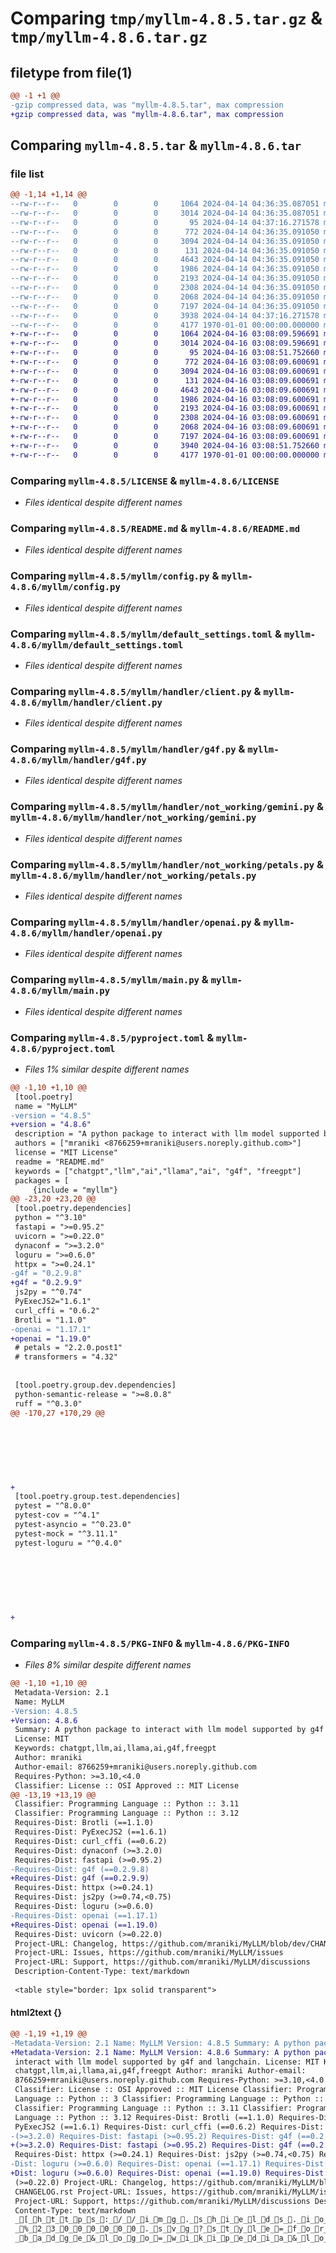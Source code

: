 # Comparing `tmp/myllm-4.8.5.tar.gz` & `tmp/myllm-4.8.6.tar.gz`

## filetype from file(1)

```diff
@@ -1 +1 @@
-gzip compressed data, was "myllm-4.8.5.tar", max compression
+gzip compressed data, was "myllm-4.8.6.tar", max compression
```

## Comparing `myllm-4.8.5.tar` & `myllm-4.8.6.tar`

### file list

```diff
@@ -1,14 +1,14 @@
--rw-r--r--   0        0        0     1064 2024-04-14 04:36:35.087051 myllm-4.8.5/LICENSE
--rw-r--r--   0        0        0     3014 2024-04-14 04:36:35.087051 myllm-4.8.5/README.md
--rw-r--r--   0        0        0       95 2024-04-14 04:37:16.271578 myllm-4.8.5/myllm/__init__.py
--rw-r--r--   0        0        0      772 2024-04-14 04:36:35.091050 myllm-4.8.5/myllm/config.py
--rw-r--r--   0        0        0     3094 2024-04-14 04:36:35.091050 myllm-4.8.5/myllm/default_settings.toml
--rw-r--r--   0        0        0      131 2024-04-14 04:36:35.091050 myllm-4.8.5/myllm/handler/__init__.py
--rw-r--r--   0        0        0     4643 2024-04-14 04:36:35.091050 myllm-4.8.5/myllm/handler/client.py
--rw-r--r--   0        0        0     1986 2024-04-14 04:36:35.091050 myllm-4.8.5/myllm/handler/g4f.py
--rw-r--r--   0        0        0     2193 2024-04-14 04:36:35.091050 myllm-4.8.5/myllm/handler/not_working/gemini.py
--rw-r--r--   0        0        0     2308 2024-04-14 04:36:35.091050 myllm-4.8.5/myllm/handler/not_working/petals.py
--rw-r--r--   0        0        0     2068 2024-04-14 04:36:35.091050 myllm-4.8.5/myllm/handler/openai.py
--rw-r--r--   0        0        0     7197 2024-04-14 04:36:35.091050 myllm-4.8.5/myllm/main.py
--rw-r--r--   0        0        0     3938 2024-04-14 04:37:16.271578 myllm-4.8.5/pyproject.toml
--rw-r--r--   0        0        0     4177 1970-01-01 00:00:00.000000 myllm-4.8.5/PKG-INFO
+-rw-r--r--   0        0        0     1064 2024-04-16 03:08:09.596691 myllm-4.8.6/LICENSE
+-rw-r--r--   0        0        0     3014 2024-04-16 03:08:09.596691 myllm-4.8.6/README.md
+-rw-r--r--   0        0        0       95 2024-04-16 03:08:51.752660 myllm-4.8.6/myllm/__init__.py
+-rw-r--r--   0        0        0      772 2024-04-16 03:08:09.600691 myllm-4.8.6/myllm/config.py
+-rw-r--r--   0        0        0     3094 2024-04-16 03:08:09.600691 myllm-4.8.6/myllm/default_settings.toml
+-rw-r--r--   0        0        0      131 2024-04-16 03:08:09.600691 myllm-4.8.6/myllm/handler/__init__.py
+-rw-r--r--   0        0        0     4643 2024-04-16 03:08:09.600691 myllm-4.8.6/myllm/handler/client.py
+-rw-r--r--   0        0        0     1986 2024-04-16 03:08:09.600691 myllm-4.8.6/myllm/handler/g4f.py
+-rw-r--r--   0        0        0     2193 2024-04-16 03:08:09.600691 myllm-4.8.6/myllm/handler/not_working/gemini.py
+-rw-r--r--   0        0        0     2308 2024-04-16 03:08:09.600691 myllm-4.8.6/myllm/handler/not_working/petals.py
+-rw-r--r--   0        0        0     2068 2024-04-16 03:08:09.600691 myllm-4.8.6/myllm/handler/openai.py
+-rw-r--r--   0        0        0     7197 2024-04-16 03:08:09.600691 myllm-4.8.6/myllm/main.py
+-rw-r--r--   0        0        0     3940 2024-04-16 03:08:51.752660 myllm-4.8.6/pyproject.toml
+-rw-r--r--   0        0        0     4177 1970-01-01 00:00:00.000000 myllm-4.8.6/PKG-INFO
```

### Comparing `myllm-4.8.5/LICENSE` & `myllm-4.8.6/LICENSE`

 * *Files identical despite different names*

### Comparing `myllm-4.8.5/README.md` & `myllm-4.8.6/README.md`

 * *Files identical despite different names*

### Comparing `myllm-4.8.5/myllm/config.py` & `myllm-4.8.6/myllm/config.py`

 * *Files identical despite different names*

### Comparing `myllm-4.8.5/myllm/default_settings.toml` & `myllm-4.8.6/myllm/default_settings.toml`

 * *Files identical despite different names*

### Comparing `myllm-4.8.5/myllm/handler/client.py` & `myllm-4.8.6/myllm/handler/client.py`

 * *Files identical despite different names*

### Comparing `myllm-4.8.5/myllm/handler/g4f.py` & `myllm-4.8.6/myllm/handler/g4f.py`

 * *Files identical despite different names*

### Comparing `myllm-4.8.5/myllm/handler/not_working/gemini.py` & `myllm-4.8.6/myllm/handler/not_working/gemini.py`

 * *Files identical despite different names*

### Comparing `myllm-4.8.5/myllm/handler/not_working/petals.py` & `myllm-4.8.6/myllm/handler/not_working/petals.py`

 * *Files identical despite different names*

### Comparing `myllm-4.8.5/myllm/handler/openai.py` & `myllm-4.8.6/myllm/handler/openai.py`

 * *Files identical despite different names*

### Comparing `myllm-4.8.5/myllm/main.py` & `myllm-4.8.6/myllm/main.py`

 * *Files identical despite different names*

### Comparing `myllm-4.8.5/pyproject.toml` & `myllm-4.8.6/pyproject.toml`

 * *Files 1% similar despite different names*

```diff
@@ -1,10 +1,10 @@
 [tool.poetry]
 name = "MyLLM"
-version = "4.8.5"
+version = "4.8.6"
 description = "A python package to interact with llm model supported by g4f and langchain."
 authors = ["mraniki <8766259+mraniki@users.noreply.github.com>"]
 license = "MIT License"
 readme = "README.md"
 keywords = ["chatgpt","llm","ai","llama","ai", "g4f", "freegpt"]
 packages = [
     {include = "myllm"}
@@ -23,20 +23,20 @@
 [tool.poetry.dependencies]
 python = "^3.10"
 fastapi = ">=0.95.2"
 uvicorn = ">=0.22.0"
 dynaconf = ">=3.2.0"
 loguru = ">=0.6.0"
 httpx = ">=0.24.1"
-g4f = "0.2.9.8"
+g4f = "0.2.9.9"
 js2py = "^0.74"
 PyExecJS2="1.6.1"
 curl_cffi = "0.6.2"
 Brotli = "1.1.0"
-openai = "1.17.1"
+openai = "1.19.0"
 # petals = "2.2.0.post1"
 # transformers = "4.32"
 
 
 [tool.poetry.group.dev.dependencies]
 python-semantic-release = ">=8.0.8"
 ruff = "^0.3.0"
@@ -170,27 +170,29 @@
 
 
 
 
 
 
 
+
 [tool.poetry.group.test.dependencies]
 pytest = "^8.0.0"
 pytest-cov = "^4.1"
 pytest-asyncio = "^0.23.0"
 pytest-mock = "^3.11.1"
 pytest-loguru = "^0.4.0"
 
 
 
 
 
 
 
+
```

### Comparing `myllm-4.8.5/PKG-INFO` & `myllm-4.8.6/PKG-INFO`

 * *Files 8% similar despite different names*

```diff
@@ -1,10 +1,10 @@
 Metadata-Version: 2.1
 Name: MyLLM
-Version: 4.8.5
+Version: 4.8.6
 Summary: A python package to interact with llm model supported by g4f and langchain.
 License: MIT
 Keywords: chatgpt,llm,ai,llama,ai,g4f,freegpt
 Author: mraniki
 Author-email: 8766259+mraniki@users.noreply.github.com
 Requires-Python: >=3.10,<4.0
 Classifier: License :: OSI Approved :: MIT License
@@ -13,19 +13,19 @@
 Classifier: Programming Language :: Python :: 3.11
 Classifier: Programming Language :: Python :: 3.12
 Requires-Dist: Brotli (==1.1.0)
 Requires-Dist: PyExecJS2 (==1.6.1)
 Requires-Dist: curl_cffi (==0.6.2)
 Requires-Dist: dynaconf (>=3.2.0)
 Requires-Dist: fastapi (>=0.95.2)
-Requires-Dist: g4f (==0.2.9.8)
+Requires-Dist: g4f (==0.2.9.9)
 Requires-Dist: httpx (>=0.24.1)
 Requires-Dist: js2py (>=0.74,<0.75)
 Requires-Dist: loguru (>=0.6.0)
-Requires-Dist: openai (==1.17.1)
+Requires-Dist: openai (==1.19.0)
 Requires-Dist: uvicorn (>=0.22.0)
 Project-URL: Changelog, https://github.com/mraniki/MyLLM/blob/dev/CHANGELOG.rst
 Project-URL: Issues, https://github.com/mraniki/MyLLM/issues
 Project-URL: Support, https://github.com/mraniki/MyLLM/discussions
 Description-Content-Type: text/markdown
 
 <table style="border: 1px solid transparent">
```

#### html2text {}

```diff
@@ -1,19 +1,19 @@
-Metadata-Version: 2.1 Name: MyLLM Version: 4.8.5 Summary: A python package to
+Metadata-Version: 2.1 Name: MyLLM Version: 4.8.6 Summary: A python package to
 interact with llm model supported by g4f and langchain. License: MIT Keywords:
 chatgpt,llm,ai,llama,ai,g4f,freegpt Author: mraniki Author-email:
 8766259+mraniki@users.noreply.github.com Requires-Python: >=3.10,<4.0
 Classifier: License :: OSI Approved :: MIT License Classifier: Programming
 Language :: Python :: 3 Classifier: Programming Language :: Python :: 3.10
 Classifier: Programming Language :: Python :: 3.11 Classifier: Programming
 Language :: Python :: 3.12 Requires-Dist: Brotli (==1.1.0) Requires-Dist:
 PyExecJS2 (==1.6.1) Requires-Dist: curl_cffi (==0.6.2) Requires-Dist: dynaconf
-(>=3.2.0) Requires-Dist: fastapi (>=0.95.2) Requires-Dist: g4f (==0.2.9.8)
+(>=3.2.0) Requires-Dist: fastapi (>=0.95.2) Requires-Dist: g4f (==0.2.9.9)
 Requires-Dist: httpx (>=0.24.1) Requires-Dist: js2py (>=0.74,<0.75) Requires-
-Dist: loguru (>=0.6.0) Requires-Dist: openai (==1.17.1) Requires-Dist: uvicorn
+Dist: loguru (>=0.6.0) Requires-Dist: openai (==1.19.0) Requires-Dist: uvicorn
 (>=0.22.0) Project-URL: Changelog, https://github.com/mraniki/MyLLM/blob/dev/
 CHANGELOG.rst Project-URL: Issues, https://github.com/mraniki/MyLLM/issues
 Project-URL: Support, https://github.com/mraniki/MyLLM/discussions Description-
 Content-Type: text/markdown
 _[_h_t_t_p_s_:_/_/_i_m_g_._s_h_i_e_l_d_s_._i_o_/_b_a_d_g_e_/_W_i_k_i_-
 _%_2_3_0_0_0_0_0_0_._s_v_g_?_s_t_y_l_e_=_f_o_r_-_t_h_e_-
 _b_a_d_g_e_&_l_o_g_o_=_w_i_k_i_p_e_d_i_a_&_l_o_g_o_C_o_l_o_r_=_w_h_i_t_e_]_[_h_t_t_p_s_:_/_/
```

